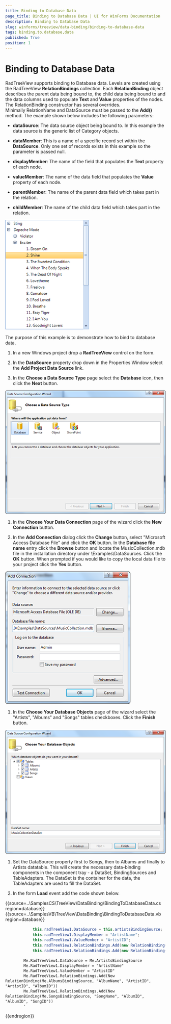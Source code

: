```yaml
---
title: Binding to Database Data
page_title: Binding to Database Data | UI for WinForms Documentation
description: Binding to Database Data
slug: winforms/treeview/data-binding/binding-to-database-data
tags: binding,to,database,data
published: True
position: 1
---
```


# Binding to Database Data



RadTreeView supports binding to Database data. Levels are created using the RadTreeView __RelationBindings__ collection. Each __RelationBinding__ object describes the parent data being bound to, the child data being bound to and the data columns used to populate __Text__ and __Value__ properties of the nodes. The RelationBinding constructor has several overrides. Minimally RelationName and DataSource must be passed to the __Add()__ method. The example shown below includes the following parameters:
      

* __dataSource__: The data source object being bound to. In this example the data source is the generic list of Category objects.
          

* __dataMember__: This is a name of a specific record set within the __DataSource__. Only one set of records exists in this example so the parameter is passed null.
          

* __displayMember__: The name of the field that populates the __Text__ property of each node. 
          

* __valueMember__: The name of the data field that populates the __Value__ property of each node.
          

* __parentMember__: The name of the parent data field which takes part in the relation.
          

* __childMember__: The name of the child data field which takes part in the relation.
          

![treeview-data-binding-binding-to-database-data 001](images/treeview-data-binding-binding-to-database-data001.png)

The purpose of this example is to demonstrate how to bind to database data.
        

1. In a new Windows project drop a __RadTreeView__ control on the form.

1. In the __DataSource__ property drop down in the Properties Window select the __Add Project Data Source__ link.

1. In the __Choose a Data Source Type__ page select the __Database__ icon, then click the __Next__ button.

![treeview-data-binding-binding-to-database-data 002](images/treeview-data-binding-binding-to-database-data002.png)

1. In the __Choose Your Data Connection__ page of the wizard click the __New Connection__ button.

1. In the __Add Connection__ dialog click the __Change__ button, select "Microsoft Access Database File" and click the __OK__ button. In the __Database file name__ entry click the __Browse__ button and locate the MusicCollection.mdb file in the installation directory under \Examples\DataSources. Click the __OK__ button. When prompted if you would like to copy the local data file to your project click the __Yes__ button.

![treeview-data-binding-binding-to-database-data 003](images/treeview-data-binding-binding-to-database-data003.png)

1. In the __Choose Your Database Objects__ page of the wizard select the "Artists", "Albums" and "Songs" tables checkboxes. Click the __Finish__ button.

![treeview-data-binding-binding-to-database-data 004](images/treeview-data-binding-binding-to-database-data004.png)

1. Set the DataSource property first to Songs, then to Albums and finally to Artists datatable. This will create the necessary data-binding components in the component tray - a DataSet, BindingSources and TableAdapters. The DataSet is the container for the data, the TableAdapters are used to fill the DataSet.

1. In the form __Load__ event add the code shown below.

{{source=..\SamplesCS\TreeView\DataBinding\BindingToDatabaseData.cs region=database}} 
{{source=..\SamplesVB\TreeView\DataBinding\BindingToDatabaseData.vb region=database}} 

````C#
            this.radTreeView1.DataSource = this.artistsBindingSource;
            this.radTreeView1.DisplayMember = "ArtistName";
            this.radTreeView1.ValueMember = "ArtistID";
            this.radTreeView1.RelationBindings.Add(new RelationBinding(this.albumsBindingSource, "AlbumName", "ArtistID", "ArtistID", "AlbumID"));
            this.radTreeView1.RelationBindings.Add(new RelationBinding(this.songsBindingSource, "SongName", "AlbumID", "AlbumID", "SongID"));
````
````VB.NET
        Me.RadTreeView1.DataSource = Me.ArtistsBindingSource
        Me.RadTreeView1.DisplayMember = "ArtistName"
        Me.RadTreeView1.ValueMember = "ArtistID"
        Me.RadTreeView1.RelationBindings.Add(New RelationBinding(Me.AlbumsBindingSource, "AlbumName", "ArtistID", "ArtistID", "AlbumID"))
        Me.RadTreeView1.RelationBindings.Add(New RelationBinding(Me.SongsBindingSource, "SongName", "AlbumID", "AlbumID", "SongID"))
        '
````

{{endregion}}

